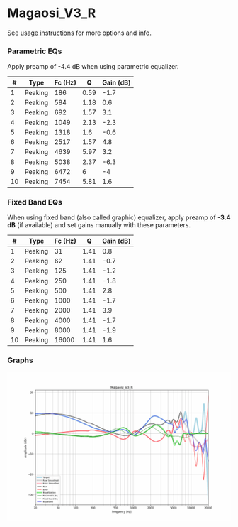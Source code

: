 # Magaosi_V3_R
See [usage instructions](https://github.com/jaakkopasanen/AutoEq#usage) for more options and info.

### Parametric EQs
Apply preamp of -4.4 dB when using parametric equalizer.

|   # | Type    |   Fc (Hz) |    Q |   Gain (dB) |
|-----|---------|-----------|------|-------------|
|   1 | Peaking |       186 | 0.59 |        -1.7 |
|   2 | Peaking |       584 | 1.18 |         0.6 |
|   3 | Peaking |       692 | 1.57 |         3.1 |
|   4 | Peaking |      1049 | 2.13 |        -2.3 |
|   5 | Peaking |      1318 | 1.6  |        -0.6 |
|   6 | Peaking |      2517 | 1.57 |         4.8 |
|   7 | Peaking |      4639 | 5.97 |         3.2 |
|   8 | Peaking |      5038 | 2.37 |        -6.3 |
|   9 | Peaking |      6472 | 6    |        -4   |
|  10 | Peaking |      7454 | 5.81 |         1.6 |

### Fixed Band EQs
When using fixed band (also called graphic) equalizer, apply preamp of **-3.4 dB** (if available) and set gains manually with these parameters.

|   # | Type    |   Fc (Hz) |    Q |   Gain (dB) |
|-----|---------|-----------|------|-------------|
|   1 | Peaking |        31 | 1.41 |         0.8 |
|   2 | Peaking |        62 | 1.41 |        -0.7 |
|   3 | Peaking |       125 | 1.41 |        -1.2 |
|   4 | Peaking |       250 | 1.41 |        -1.8 |
|   5 | Peaking |       500 | 1.41 |         2.8 |
|   6 | Peaking |      1000 | 1.41 |        -1.7 |
|   7 | Peaking |      2000 | 1.41 |         3.9 |
|   8 | Peaking |      4000 | 1.41 |        -1.7 |
|   9 | Peaking |      8000 | 1.41 |        -1.9 |
|  10 | Peaking |     16000 | 1.41 |         1.6 |

### Graphs
![](./Magaosi_V3_R.png)
